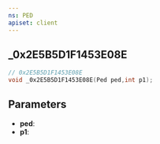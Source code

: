 ```yaml
---
ns: PED
apiset: client
---
```

## _0x2E5B5D1F1453E08E

```c
// 0x2E5B5D1F1453E08E
void _0x2E5B5D1F1453E08E(Ped ped,int p1);
```


## Parameters
* **ped**:
* **p1**:



